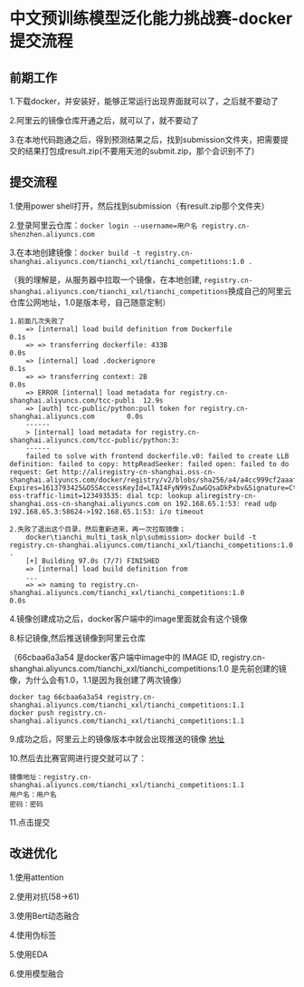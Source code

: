 # 中文预训练模型泛化能力挑战赛-docker提交流程

## 前期工作

1.下载docker，并安装好，能够正常运行出现界面就可以了，之后就不要动了

2.阿里云的镜像仓库开通之后，就可以了，就不要动了

3.在本地代码跑通之后，得到预测结果之后，找到submission文件夹，把需要提交的结果打包成result.zip(不要用天池的submit.zip，那个会识别不了)

## 提交流程

1.使用power shell打开，然后找到submission（有result.zip那个文件夹）

2.登录阿里云仓库：`docker login --username=用户名 registry.cn-shenzhen.aliyuncs.com`

3.在本地创建镜像：`docker build -t registry.cn-shanghai.aliyuncs.com/tianchi_xxl/tianchi_competitions:1.0 .`

（我的理解是，从服务器中拉取一个镜像，在本地创建, `registry.cn-shanghai.aliyuncs.com/tianchi_xxl/tianchi_competitions`换成自己的阿里云仓库公网地址，1.0是版本号，自己随意定制）

    1.前面几次失败了
        => [internal] load build definition from Dockerfile                                 0.1s
        => => transferring dockerfile: 433B                                                 0.0s
        => [internal] load .dockerignore                                                    0.1s
        => => transferring context: 2B                                                      0.0s
        => ERROR [internal] load metadata for registry.cn-shanghai.aliyuncs.com/tcc-publi  12.9s
        => [auth] tcc-public/python:pull token for registry.cn-shanghai.aliyuncs.com        0.0s
        ------
        > [internal] load metadata for registry.cn-shanghai.aliyuncs.com/tcc-public/python:3:
        ------
        failed to solve with frontend dockerfile.v0: failed to create LLB definition: failed to copy: httpReadSeeker: failed open: failed to do request: Get http://aliregistry-cn-shanghai.oss-cn-shanghai.aliyuncs.com/docker/registry/v2/blobs/sha256/a4/a4cc999cf2aaafbe0b934b74be5a55cb3b8bd9349856131bea3579428b4155bf/data?Expires=1613793425&OSSAccessKeyId=LTAI4FyN99sZuwGQsaDkPxbv&Signature=CtfVq0ChowYJxQ2BhReuocl8HaY%3D&x-oss-traffic-limit=123493535: dial tcp: lookup aliregistry-cn-shanghai.oss-cn-shanghai.aliyuncs.com on 192.168.65.1:53: read udp 192.168.65.3:58624->192.168.65.1:53: i/o timeout

    2.失败了退出这个目录，然后重新进来，再一次拉取镜像；
        docker\tianchi_multi_task_nlp\submission> docker build -t registry.cn-shanghai.aliyuncs.com/tianchi_xxl/tianchi_competitions:1.0 .
        [+] Building 97.0s (7/7) FINISHED
        => [internal] load build definition from 
        ...
        => => naming to registry.cn-shanghai.aliyuncs.com/tianchi_xxl/tianchi_competitions:1.0                                                                                                                       0.0s

4.镜像创建成功之后，docker客户端中的image里面就会有这个镜像

8.标记镜像,然后推送镜像到阿里云仓库

（66cbaa6a3a54 是docker客户端中image中的 IMAGE ID, registry.cn-shanghai.aliyuncs.com/tianchi_xxl/tianchi_competitions:1.0 是先前创建的镜像，为什么会有1.0，1.1是因为我创建了两次镜像）

    docker tag 66cbaa6a3a54 registry.cn-shanghai.aliyuncs.com/tianchi_xxl/tianchi_competitions:1.1
    docker push registry.cn-shanghai.aliyuncs.com/tianchi_xxl/tianchi_competitions:1.1

9.成功之后，阿里云上的镜像版本中就会出现推送的镜像 [地址](https://cr.console.aliyun.com/repository/cn-shanghai/tianchi_xxl/tianchi_competitions/images)

10.然后去比赛官网进行提交就可以了：

    镜像地址：registry.cn-shanghai.aliyuncs.com/tianchi_xxl/tianchi_competitions:1.1
    用户名：用户名
    密码：密码

11.点击提交

## 改进优化

1.使用attention

2.使用对抗(58->61)

3.使用Bert动态融合

4.使用伪标签

5.使用EDA

6.使用模型融合
